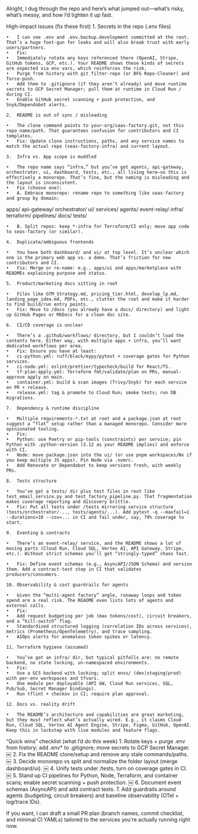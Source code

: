 Alright, I dug through the repo and here’s what jumped out—what’s risky, what’s messy, and how I’d tighten it up fast.

High-impact issues (fix these first)
	1.	Secrets in the repo (.env files)

	•	I can see .env and .env.backup.development committed at the root. That’s a huge foot-gun for leaks and will also break trust with early users/partners.  ￼
	•	Fix:
	•	Immediately rotate any keys referenced there (OpenAI, Stripe, GitHub tokens, GCP, etc.). Your README shows these kinds of secrets are expected via env vars, which reinforces the risk.  ￼
	•	Purge from history with git filter-repo (or BFG Repo-Cleaner) and force-push.
	•	Add them to .gitignore (if they aren’t already) and move runtime secrets to GCP Secret Manager; pull them at runtime in Cloud Run / during CI.
	•	Enable GitHub secret scanning + push protection, and Snyk/Dependabot alerts.

	2.	README is out of sync / misleading

	•	The clone command points to your-org/saas-factory.git, not this repo name/path. That guarantees confusion for contributors and CI templates.  ￼
	•	Fix: Update clone instructions, paths, and any service names to match the actual repo (seas-factory-infra) and current layout.

	3.	Infra vs. App scope is muddled

	•	The repo name says “infra,” but you’ve got agents, api-gateway, orchestrator, ui, dashboard, tests, etc., all living here—so this is effectively a monorepo. That’s fine, but the naming is misleading and the layout is inconsistent.  ￼
	•	Fix (choose one):
	•	A. Embrace monorepo: rename repo to something like seas-factory and group by domain:

apps/
  api-gateway/
  orchestrator/
  ui/
services/
  agents/
  event-relay/
infra/
  terraform/
  pipelines/
docs/
tests/


	•	B. Split repos: keep *-infra for Terraform/CI only; move app code to seas-factory (or similar).

	4.	Duplicate/ambiguous frontends

	•	You have both dashboard/ and ui/ at top level. It’s unclear which one is the primary web app vs. a demo. That’s friction for new contributors and CI.  ￼
	•	Fix: Merge or re-name: e.g., apps/ui and apps/marketplace with READMEs explaining purpose and status.

	5.	Product/marketing docs sitting in root

	•	Files like GTM_Strategy.md, pricing_tier.html, develop_lp.md, landing_page_idea.md, PDFs, etc., clutter the root and make it harder to find build/run entry points.  ￼
	•	Fix: Move to /docs (you already have a docs/ directory) and light up GitHub Pages or MkDocs for a clean doc site.

	6.	CI/CD coverage is unclear

	•	There’s a .github/workflows/ directory, but I couldn’t load the contents here. Either way, with multiple apps + infra, you’ll want dedicated workflows per area.  ￼
	•	Fix: Ensure you have at least:
	•	ci-python.yml: ruff/black/mypy/pytest + coverage gates for Python services.
	•	ci-node.yml: eslint/prettier/typecheck/build for React/TS.
	•	tf-plan-apply.yml: Terraform fmt/validate/plan on PRs, manual-approve apply on main.
	•	container.yml: build & scan images (Trivy/Snyk) for each service on PR + release.
	•	release.yml: tag & promote to Cloud Run; smoke tests; run DB migrations.

	7.	Dependency & runtime discipline

	•	Multiple requirements-*.txt at root and a package.json at root suggest a “flat” setup rather than a managed monorepo. Consider more opinionated tooling.  ￼
	•	Fix:
	•	Python: use Poetry or pip-tools (constraints) per service; pin Python with .python-version (3.12 as your README implies) and enforce with CI.
	•	Node: move package.json into the ui/ (or use pnpm workspaces/Nx if you keep multiple JS apps). Pin Node via .nvmrc.
	•	Add Renovate or Dependabot to keep versions fresh, with weekly PRs.

	8.	Tests structure

	•	You’ve got a tests/ dir plus test files in root like test_email_service.py and test_factory_pipeline.py. That fragmentation makes coverage reporting and discovery brittle.  ￼
	•	Fix: Put all tests under /tests mirroring service structure (tests/orchestrator/..., tests/agents/...). Add pytest -q --maxfail=1 --durations=10 --cov=... in CI and fail under, say, 70% coverage to start.

	9.	Eventing & contracts

	•	There’s an event-relay/ service, and the README shows a lot of moving parts (Cloud Run, Cloud SQL, Vertex AI, API Gateway, Stripe, etc.). Without strict schemas you’ll get “stringly-typed” chaos fast.  ￼
	•	Fix: Define event schemas (e.g., AsyncAPI/JSON Schema) and version them. Add a contract-test step in CI that validates producers/consumers.

	10.	Observability & cost guardrails for agents

	•	Given the “multi-agent factory” angle, runaway loops and token spend are a real risk. The README even lists lots of agents and external calls.  ￼
	•	Fix:
	•	Add request budgeting per job (max tokens/cost), circuit breakers, and a “kill-switch” flag.
	•	Standardized structured logging (correlation IDs across services), metrics (Prometheus/OpenTelemetry), and trace sampling.
	•	AIOps alerts for anomalous token spikes or latency.

	11.	Terraform hygiene (assumed)

	•	You’ve got an infra/ dir, but typical pitfalls are: no remote backend, no state locking, un-namespaced environments.
	•	Fix:
	•	Use a GCS backend with locking; split envs/ (dev|staging|prod) with per-env workspaces and tfvars.
	•	One module per deployable (API GW, Cloud Run services, SQL, Pub/Sub, Secret Manager bindings).
	•	Run tflint + checkov in CI; require plan approval.

	12.	Docs vs. reality drift

	•	The README’s architecture and capabilities are great marketing, but they must reflect what’s actually wired. E.g., it claims Cloud Run, Cloud SQL, Vertex AI Agent Engine, Stripe, Figma, GitHub, OpenAI. Keep this in lockstep with live modules and feature flags.  ￼

“Quick wins” checklist (what I’d do this week)
	1.	Rotate keys + purge .env from history; add .env* to .gitignore; move secrets to GCP Secret Manager.  ￼
	2.	Fix the README clone/setup and remove any stale commands/paths.  ￼
	3.	Decide monorepo vs split and normalize the folder layout (merge dashboard/ui).  ￼
	4.	Unify tests under /tests, turn on coverage gates in CI.  ￼
	5.	Stand up CI pipelines for Python, Node, Terraform, and container scans; enable secret scanning + push protection.  ￼
	6.	Document event schemas (AsyncAPI) and add contract tests.
	7.	Add guardrails around agents (budgeting, circuit breakers) and baseline observability (OTel + log/trace IDs).

If you want, I can draft a small PR plan (branch names, commit checklist, and minimal CI YAMLs) tailored to the services you’re actually running right now.